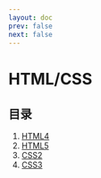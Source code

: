 ```yaml
---  
layout: doc
prev: false
next: false
---  
```


# HTML/CSS

## 目录

1. [HTML4](/page/htmlcss/html4)
2. [HTML5](/page/htmlcss/html5)
3. [CSS2](/page/htmlcss/css2)
4. [CSS3](/page/htmlcss/css3)
